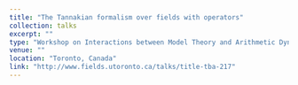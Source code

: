 ```yaml
---
title: "The Tannakian formalism over fields with operators"
collection: talks
excerpt: ""
type: "Workshop on Interactions between Model Theory and Arithmetic Dynamics"
venue: ""
location: "Toronto, Canada"
link: "http://www.fields.utoronto.ca/talks/title-tba-217"
---
```


